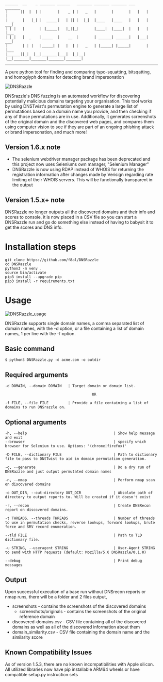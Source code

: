     ______  __    _ _______ ______   _______ _______ _______ ___     _______ 
    |      ||  |  | |       |    _ | |   _   |       |       |   |   |       | 
    |  _    |   |_| |  _____|   | || |  |_|  |____   |____   |   |   |    ___|
    | | |   |       | |_____|   |_||_|       |____|  |____|  |   |   |   |___ 
    | |_|   |  _    |_____  |    __  |       | ______| ______|   |___|    ___|
    |       | | |   |_____| |   |  | |   _   | |_____| |_____|       |   |___ 
    |______||_|  |__|_______|___|  |_|__| |__|_______|_______|_______|_______|

---
A pure python tool for finding and comparing typo-squatting, bitsqatting, and homoglyph domains for detecting brand impersonation

![DNSRazzle](/docs/dnsrazzle.gif)

DNSrazzle's DNS fuzzing is an automated workflow for discovering potentially malicious domains targeting your organisation. This tool works by using DNSTwist's permutation engine to generate a large list of permutations based on a domain name you provide, and then checking if any of those permutations are in use. Additionally, it generates screenshots of the original domain and the discovered web pages, and compares them using computer vision to see if they are part of an ongoing phishing attack or brand impersonation, and much more!

## Version 1.6.x note
- The selenium webdriver manager package has been deprecated and this project now uses Seleniums own manager, "Selenium Manager"
- DNSRazzle is now using RDAP instead of WHOIS for returning the registration information after changes made by Verisign regarding rate limiting of their WHOIS servers.  This will be functionally transparent in the output

## Version 1.5.x+ note
DNSRazzle no longer outputs all the discovered domains and their info and scores to console, it is now placed in a CSV file so you can start a DNSRazzle run and go do something else instead of having to babysit it to get the scores and DNS info.


# Installation steps
```
git clone https://github.com/f8al/DNSRazzle
cd DNSRazzle
python3 -m venv .
source bin/activate
pip3 install --upgrade pip
pip3 install -r requirements.txt
```


# Usage

![DNSRazzle_usage](/docs/usage.png)

DNSRazzle supports single domain names, a comma separated list of domain names, with the -d option, or a file containing a list of domain names, 1 per line with the -f option.

## Basic command
```$ python3 DNSRazzle.py -d acme.com -o outdir```

## Required arguments

    -d DOMAIN, --domain DOMAIN   | Target domain or domain list.
  
                                            OR
  
    -f FILE, --file FILE         | Provide a file containing a list of domains to run DNSrazzle on.

## Optional arguments

    -h, --help                                        | Show help message and exit
    --browser                                         | specify which browser for Selenium to use. Options: '(chrome|firefox)'
  
    -D FILE, --dictionary FILE                        | Path to dictionary file to pass to DNSTwist to aid in domain permutation generation.

    -g, --generate                                    | Do a dry run of DNSRazzle and just output permutated domain names
  
    -n, --nmap                                        | Perform nmap scan on discovered domains
  
    -o OUT_DIR, --out-directory OUT_DIR               | Absolute path of directory to output reports to. Will be created if it doesn't exist
  
    -r, --recon                                       | Create DNSRecon report on discovered domains.
  
    -t THREADS, --threads THREADS                     | Number of threads to use in permutation checks, reverse lookups, forward lookups, brute force and SRV record enumeration.
    
    --tld FILE                                        | Path to TLD dictionary file.
  
    -u STRING, --useragent STRING                     | User-Agent STRING to send with HTTP requests (default: Mozilla/5.0 DNSRazzle/0.1.0)
    
    --debug                                           | Print debug messages



## Output
Upon successful execution of a base run without DNSrecon reports or nmap runs, there will be a folder and 2 files output,
- screenshots - contains the screenshots of the discovered domains
  - screenshots/originals - contains the screenshots of the original reference domain
- discovered-domains.csv - CSV file containing all of the discovered domains as well as all of the discovered information about them
- domain_similarity.csv - CSV file containing the domain name and the similarity score

## Known Compatibility Issues
As of version 1.5.3, there are no known incompatibilities with Apple silicon. All utilized libraries now have pip installable ARM64 wheels or have compatible setup.py instruction sets
